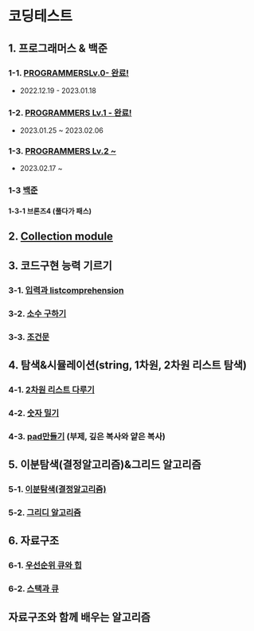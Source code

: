 # 코딩테스트
## 1. 프로그래머스 & 백준
### 1-1. [PROGRAMMERSLv.0- 완료!](https://github.com/potatowon/codingtest/tree/master/programmers_lv0)
- 2022.12.19 - 2023.01.18
### 1-2. [PROGRAMMERS Lv.1 - 완료!](programmerslv1)
- 2023.01.25 ~ 2023.02.06
### 1-3. [PROGRAMMERS Lv.2 ~ ](programmers_lv2)
- 2023.02.17 ~
### 1-3 [백준](코테알고리즘_백준/)
  #### 1-3-1 브론즈4 (풀다가 패스)
  
## 2. [Collection module ](Collection.md)
## 3. 코드구현 능력 기르기
### 3-1. [입력과 listcomprehension](입력과listcomprehension.md)
### 3-2. [소수 구하기](소수(에라토스테네스_체).md)
### 3-3. [조건문](조건문.md)
## 4. 탐색&시뮬레이션(string, 1차원, 2차원 리스트 탐색)
### 4-1. [2차원 리스트 다루기](2차원리스트.md)
### 4-2. [숫자 밀기](숫자밀기.md)
### 4-3. [pad만들기](pad만들기.md) (부제, 깊은 복사와 얕은 복사)
## 5. 이분탐색(결정알고리즘)&그리드 알고리즘
### 5-1. [이분탐색(결정알고리즘)](이분탐색(결정알고리즘).md)
### 5-2. [그리디 알고리즘](그리디알고리즘.md)
## 6. 자료구조
### 6-1. [우선순위 큐와 힙](우선순위_큐와_힙.md)
### 6-2. [스택과 큐](스택과_큐.md)
## 자료구조와 함께 배우는 알고리즘

